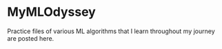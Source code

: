 # MyMLOdyssey
Practice files of various ML algorithms that I learn throughout my journey are posted here.
